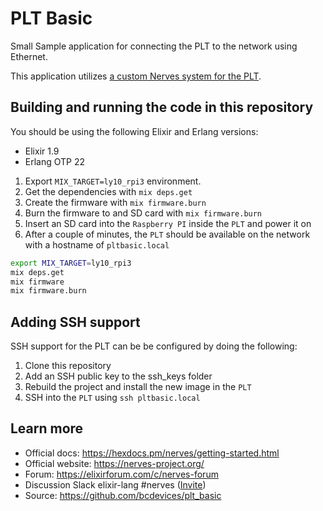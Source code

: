 # PLT Basic

Small Sample application for connecting the PLT to the network using Ethernet.

This application utilizes [a custom Nerves system for the PLT](https://github.com/bcdevices/ly10-system-rpi3).


## Building and running the code in this repository

You should be using the following Elixir and Erlang versions:
  * Elixir 1.9
  * Erlang OTP 22

1. Export `MIX_TARGET=ly10_rpi3` environment.
2. Get the dependencies with `mix deps.get`
3. Create the firmware with `mix firmware.burn`
4. Burn the firmware to and SD card with `mix firmware.burn`
6. Insert an SD card into the `Raspberry PI` inside the `PLT` and power it on
7. After a couple of minutes, the `PLT` should be available on the network with a hostname of `pltbasic.local`

``` bash
export MIX_TARGET=ly10_rpi3
mix deps.get
mix firmware
mix firmware.burn
```

## Adding SSH support

SSH support for the PLT can be be configured by doing the following:
1. Clone this repository
2. Add an SSH public key to the ssh_keys folder
3. Rebuild the project and install the new image in the `PLT`
4. SSH into the `PLT` using `ssh pltbasic.local`

## Learn more

  * Official docs: https://hexdocs.pm/nerves/getting-started.html
  * Official website: https://nerves-project.org/
  * Forum: https://elixirforum.com/c/nerves-forum
  * Discussion Slack elixir-lang #nerves ([Invite](https://elixir-slackin.herokuapp.com/))
  * Source: https://github.com/bcdevices/plt_basic
